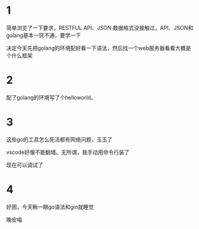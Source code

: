 # 1
简单浏览了一下要求，RESTFUL API、JSON 数据格式没接触过，API、JSON和golang基本一窍不通，要学一下

决定今天先把golang的环境配好看一下语法，然后找一个web服务器看看大概是个什么框架

# 2
配了golang的环境写了个helloworld。

# 3 
这些go的工具怎么死活都有网络问题，玉玉了

vscode好像不能翻墙。无所谓，我手动用命令行装了

现在可以调试了
# 4
好困，今天瞅一眼go语法和gin就睡觉

晚安喵